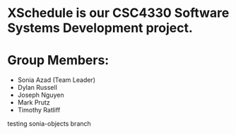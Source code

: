 # XSchedule is our CSC4330 Software Systems Development project.

# Group Members: 
* Sonia Azad (Team Leader) 
* Dylan Russell 
* Joseph Nguyen 
* Mark Prutz 
* Timothy Ratliff


testing sonia-objects branch